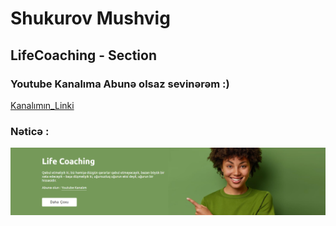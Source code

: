 # Shukurov Mushvig
## LifeCoaching - Section

### Youtube Kanalıma Abunə olsaz sevinərəm :)
[Kanalımın_Linki](https://www.youtube.com/channel/UCv1cilRYda9e8_07YWn4pIg)


### Nəticə :
![RESULT](https://raw.githubusercontent.com/MushvigShukurov/LifeCoaching/main/lf.png)